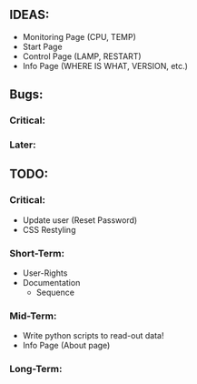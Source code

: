 ## IDEAS:
 - Monitoring Page (CPU, TEMP)
 - Start Page
 - Control Page (LAMP, RESTART)
 - Info Page (WHERE IS WHAT, VERSION, etc.)

## Bugs:
### Critical:

### Later:
 
## TODO:
### Critical:
- Update user (Reset Password)
- CSS Restyling
### Short-Term:
- User-Rights
- Documentation
    - Sequence

### Mid-Term:
- Write python scripts to read-out data!
- Info Page (About page)

### Long-Term:

